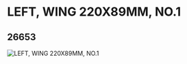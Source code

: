 # LEFT, WING 220X89MM, NO.1
## 26653
![LEFT, WING 220X89MM, NO.1](https://lc-www-live-s.legocdn.com/media/bricks/5/2/6152065.jpg)